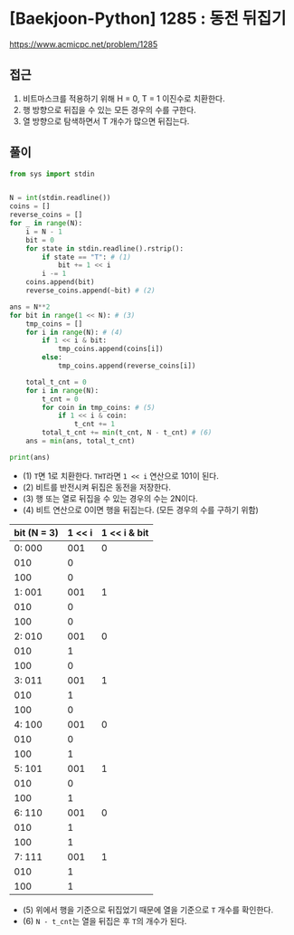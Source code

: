 [Baekjoon-Python] 1285 : 동전 뒤집기
=
<https://www.acmicpc.net/problem/1285>


접근
--


1. 비트마스크를 적용하기 위해 H = 0, T = 1 이진수로 치환한다.
2. 행 방향으로 뒤집을 수 있는 모든 경우의 수를 구한다.
3. 열 방향으로 탐색하면서 T 개수가 많으면 뒤집는다.


풀이
--



```python
from sys import stdin


N = int(stdin.readline())
coins = []
reverse_coins = []
for _ in range(N):
    i = N - 1
    bit = 0
    for state in stdin.readline().rstrip():
        if state == "T": # (1)
            bit += 1 << i
        i -= 1
    coins.append(bit)
    reverse_coins.append(~bit) # (2)

ans = N**2
for bit in range(1 << N): # (3)
    tmp_coins = []
    for i in range(N): # (4)
        if 1 << i & bit:
            tmp_coins.append(coins[i])
        else:
            tmp_coins.append(reverse_coins[i])

    total_t_cnt = 0
    for i in range(N):
        t_cnt = 0
        for coin in tmp_coins: # (5)
            if 1 << i & coin:
                t_cnt += 1
        total_t_cnt += min(t_cnt, N - t_cnt) # (6)
    ans = min(ans, total_t_cnt)

print(ans)
```


* (1) `T`면 1로 치환한다. `THT`라면 `1 << i` 연산으로 101이 된다.
* (2) 비트를 반전시켜 뒤집은 동전을 저장한다.
* (3) 행 또는 열로 뒤집을 수 있는 경우의 수는 2N이다.
* (4) 비트 연산으로 0이면 행을 뒤집는다. (모든 경우의 수를 구하기 위함)

| bit (N = 3) | 1 << i | 1 << i & bit |
| --- | --- | --- |
| 0: 000 | 001 | 0 |
| 010 | 0 |
| 100 | 0 |
| 1: 001 | 001 | 1 |
| 010 | 0 |
| 100 | 0 |
| 2: 010 | 001 | 0 |
| 010 | 1 |
| 100 | 0 |
| 3: 011 | 001 | 1 |
| 010 | 1 |
| 100 | 0 |
| 4: 100 | 001 | 0 |
| 010 | 0 |
| 100 | 1 |
| 5: 101 | 001 | 1 |
| 010 | 0 |
| 100 | 1 |
| 6: 110 | 001 | 0 |
| 010 | 1 |
| 100 | 1 |
| 7: 111 | 001 | 1 |
| 010 | 1 |
| 100 | 1 |
* (5) 위에서 행을 기준으로 뒤집었기 때문에 열을 기준으로 `T` 개수를 확인한다.
* (6) `N - t_cnt`는 열을 뒤집은 후 `T`의 개수가 된다.
